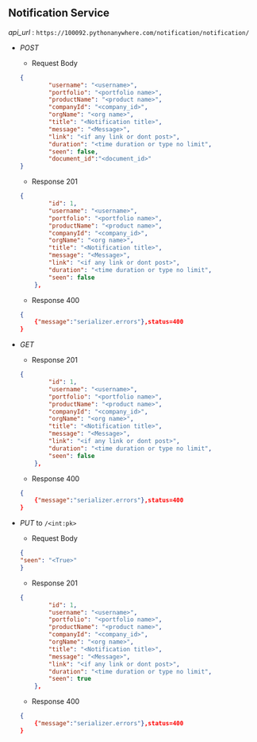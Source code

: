 ## Notification Service

*api_url* : `https://100092.pythonanywhere.com/notification/notification/`

- *POST*


    - Request Body

    ```json
    {
            "username": "<username>",
            "portfolio": "<portfolio name>",
            "productName": "<product name>",
            "companyId": "<company_id>",
            "orgName": "<org name>",
            "title": "<Notification title>",
            "message": "<Message>",
            "link": "<if any link or dont post>",
            "duration": "<time duration or type no limit",
            "seen": false,
            "document_id":"<document_id>"
    }

    ```

    - Response 201

    ```json
    {
            "id": 1,
            "username": "<username>",
            "portfolio": "<portfolio name>",
            "productName": "<product name>",
            "companyId": "<company_id>",
            "orgName": "<org name>",
            "title": "<Notification title>",
            "message": "<Message>",
            "link": "<if any link or dont post>",
            "duration": "<time duration or type no limit",
            "seen": false
        },
    ```
    - Response 400

    ```json
    {
        {"message":"serializer.errors"},status=400
    }
    ```

- *GET*

    - Response 201

    ```json
    {
            "id": 1,
            "username": "<username>",
            "portfolio": "<portfolio name>",
            "productName": "<product name>",
            "companyId": "<company_id>",
            "orgName": "<org name>",
            "title": "<Notification title>",
            "message": "<Message>",
            "link": "<if any link or dont post>",
            "duration": "<time duration or type no limit",
            "seen": false
        },
    ```

    - Response 400

    ```json
    {
        {"message":"serializer.errors"},status=400
    }
    ```

- *PUT* to `/<int:pk>`
    - Request Body

    ```json
    {
    "seen": "<True>"
    }
    ```

    - Response 201

    ```json
    {
            "id": 1,
            "username": "<username>",
            "portfolio": "<portfolio name>",
            "productName": "<product name>",
            "companyId": "<company_id>",
            "orgName": "<org name>",
            "title": "<Notification title>",
            "message": "<Message>",
            "link": "<if any link or dont post>",
            "duration": "<time duration or type no limit",
            "seen": true
        },
    ```

    - Response 400

    ```json
    {
        {"message":"serializer.errors"},status=400
    }
    ```
